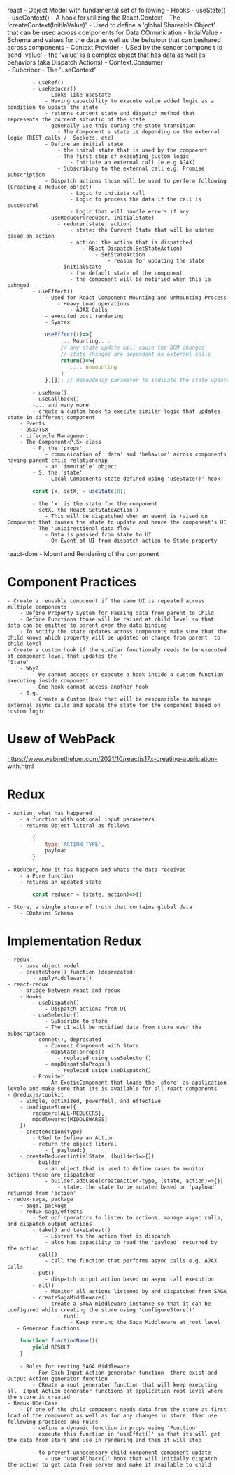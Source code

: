 react
    - Object Model with fundamental set of following
        - Hooks
            - useState()
            - useContext()
                - A hook for utilizing the React.Context
                - The 'createContext(InitilaValue)'
                    - Used to define a 'global Shareable Object' that can be used across components for Data COmunication
                    - IntialValue
                        - Schema and values for the data as well as the behaiour that can beshared across components
                - Context.Provider
                    - USed by the sender compone t to send 'value'
                        - the 'value' is a complex object that has data as well as behaviors (aka Dispatch Actions)
                - Context.Consumer       
                    - Subcriber
                    - The 'useContext' 

            - useRef()
            - useReducer()
                - Looks like useState
                - Having capacbility to execute value added logic as a condition to update the state
                - returns curtent state and dispatch method that represents the current situatio of the state
                - generally use this during the state transition
                    - The Component's state is depending on the external logic (REST calls /  Sockets, etc)
                - Define an initial state
                    - the inital state that is used by the compoennt
                    - The first step of executing custom logic
                        - Initiate an external call (e.e.g AJAX) 
                    - Subscribing to the external call e.g. Promise subscription
                - Dispatch actions those will be used to perform following   (Creating a Reducer object)  
                        - Logic to initiate call
                        - Logic to process the data if the call is successful
                        - Logic that will handle errors if any  
                - useReducer(reducer, initialState)
                    - reducer(state, action)
                        - state: the Current State that will be udated based on action
                        - action: the action that is dispatched
                            - REact.Dispatch(SetStateAction)
                                - SetStateAction
                                    - reason for updating the state
                    - initialState
                        - the default state of the component
                        - the component will be notified when this is cahnged                        
            - useEffect()
                - Used for React Component Mounting and UnMounting Process
                    - Heavy Load operations
                        - AJAX Calls
                - executed post rendering        
                - Syntax
```` javascript
            useEffect(()=>{
                 ... Mounting....
                 // any state update will cause the DOM changes
                 // state changes are dependant on exteranl calls 
                 return()=>{
                    .... unmounting
                 }
            },[]); // dependency parameter to indicate the state update    
````
            - useMemo()
            - useCallback()
            -... and many more
            - create a custom hook to execute similar logic that updates state in different component
        - Events
        - JSX/TSX
        - Lifecycle Management
        - The Component<P,S> class
            - P, the 'props'
                - communication of 'data' and 'behavior' across components having parent child relationship
                - an 'immutable' object
            - S, the 'state'
                - Local Components state defined using 'useState()' hook
```` javascript
        const [x, setX] = useState(0);
````
            - the 'x' is the state for the component
            - setX, the React.SetStateAction()
                - This will be dispatched when an event is raised on Compoennt that causes the state to update and hence the component's UI
            - The 'unidirectional data flow'
                - Data is passsed from state to UI
                - On Event of UI from dispatch action to State property     
react-dom
    - Mount and Rendering of the component   

# Component Practices
    - Create a reusable component if the same UI is repeated across multiple components
        - Define Property System for Passing data from parent to Child
        - Define Functions those will be raised at child level so that data can be emitted to parent over the data binding
        - To Notify the state updates across components make sure that the child knows which property will be updated on change from parent  to child level 
    - Create a custom hook if the similar functionaly needs to be executed at component level that updates the '
    'State'   
        - Why?
            - We cannot access or execute a hook inside a custom function executing inside component   
            - One hook cannot access another hook
        - E.g.
            - Create a Custom Hook that will be responsible to manage external async calls and update the state for the component based on custom logic    

    

# Usew of WebPack
https://www.webnethelper.com/2021/10/reactjs17x-creating-application-with.html
 

# Redux
    - Action, what has happened
        - a function with optional input parameters
        - returns Object literal as follows
```` javascript
        {
            type:'ACTION_TYPE',
            payload
        }
````
    - Reducer, how it has happedn and whats the data received
        - a Pure function
        - returns an updated state
```` javascript
        const reducer = (state, action)=>{}
````
    - Store, a single stoure of truth that contains global data 
        - COntains Schema

# Implementation Redux
    - redux
        - base object model
        - createStore() function (deprecated)
            - applyMiddleware()
    - react-redux
        - bridge between react and redux
        - Hooks
            - useDispatch()
                - Dispatch actions from UI
            - useSelector()
                - Subscribe to store
                - The UI will be notified data from store over the subscription
            - connet(), deprecated
                - Connect Compoennt with Store    
                - mapStateToProps()
                    - replaced using useSelector()
                - mapDispathToProps()
                    - repleced usign useDispatch()  
            - Provider
                - An ExoticComponent that loads the 'store' as application levele and make sure that its is available for all react components           
    - @reduxjs/toolkit
        - Simple, optimized, powerfull, and effective
        - configureStore({
            reducer:[ALL-REDUCERS],
            middleware:[MIDDLEWARES]
        })
        - createAction(type)
            - USed to Define an Action
            - return the object literal
                - { payload:}   
        - createReducer(intialState, (builder)=>{})
            - builder
                - an object that is used to define cases to monitor actions those are dispatched
                - builder.addCase(createAction-type, (state, action)=>{})
                    - state: the state to be mutated based on 'payload' returned from 'action' 
    - redux-saga, package
        - saga, package
        - redux-saga/effects
            - Set opf operators to listen to actions, manage async calls, and dispatch output actions
            - take() and takeLatest()
                - Listent to the action that is dispatch
                - also has capacility to read the 'payload' returned by the action
            - call()
                - call the function that performs async calls e.g. AJAX calls
            - put()
                - dispatch output action based on async call execution
            - all()
                - Monitor all actions listened by and dispatched from SAGA  
            - createSagaMiddleware()
                - create a SAGA middleware instance so that it can be configured while creating the store using 'configureStore()'
                    - run()
                        - Keep running the Saga Middleware at root level
       - Generaor functions
```` javascript
    function* functionName(){
        yield RESULT
    }
`````
        - Rules for reating SAGA Middleware
            - For Each Input Action generator function  there exist and Output Action generator function
            - CReate a root generator function that will keep executing all  Input Action generator functions at application root level where the store is created
    - Redux USe-Case
        - If one of the child component needs data from the store at first load of the component as well as for any changes in store, then use following practices aka rules
            - define a dynamic function in props using 'Function'
            - execute this function in 'useEffct()' so that its will get the data from store and use in rendering and then it will stop

            - to prevent unnecessary child component component update
                - use 'useCallback()' hook that will initially dispatch the action to get data from server and make it available to child 


                                              